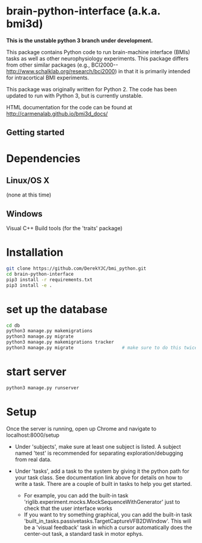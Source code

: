 brain-python-interface (a.k.a. bmi3d)
====================================
**This is the unstable python 3 branch under development.** 

This package contains Python code to run brain-machine interface (BMIs) tasks as well as other neurophysiology experiments. This package differs from other similar packages (e.g., BCI2000--http://www.schalklab.org/research/bci2000) in that it is primarily intended for intracortical BMI experiments. 

This package was originally written for Python 2. The code has been updated to run with Python 3, but is currently unstable.

HTML documentation for the code can be found at http://carmenalab.github.io/bmi3d_docs/

Getting started 
---------------
# Dependencies
## Linux/OS X
(none at this time)

## Windows
Visual C++ Build tools (for the 'traits' package)

# Installation
```bash
git clone https://github.com/DerekYJC/bmi_python.git
cd brain-python-interface
pip3 install -r requirements.txt
pip3 install -e .
```

# set up the database
```bash
cd db
python3 manage.py makemigrations
python3 manage.py migrate
python3 manage.py makemigrations tracker
python3 manage.py migrate                  # make sure to do this twice!
```

# start server
```bash
python3 manage.py runserver
```

# Setup
Once the server is running, open up Chrome and navigate to localhost:8000/setup
- Under 'subjects', make sure at least one subject is listed. A subject named 'test' is recommended for separating exploration/debugging from real data. 
- Under 'tasks', add a task to the system by giving it the python path for your task class. See documentation link above for details on how to write a task. There are a couple of built in tasks to help you get started. 

	- For example, you can add the built-in task 'riglib.experiment.mocks.MockSequenceWithGenerator' just to check that the user interface works
	- If you want to try something graphical, you can add the built-in task 'built_in_tasks.passivetasks.TargetCaptureVFB2DWindow'. This will be a 'visual feedback' task in which a cursor automatically does the center-out task, a standard task in motor ephys. 

